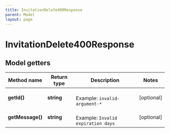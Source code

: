 ```yaml
---
title: InvitationDelete400Response
parent: Model
layout: page
---
```


# InvitationDelete400Response

## Model getters

Method name | Return type | Description | Notes
------------ | ------------- | ------------- | -------------
**getId()** | **string** |  <br>Example: `invalid-argument-*` | [optional]
**getMessage()** | **string** |  <br>Example: `Invalid expiration days` | [optional]

